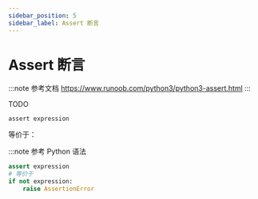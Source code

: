 ```yaml
---
sidebar_position: 5
sidebar_label: Assert 断言
---
```


# Assert 断言

:::note 参考文档
https://www.runoob.com/python3/python3-assert.html
:::

TODO

```collie
assert expression
```

等价于：

:::note 参考 Python 语法

```python
assert expression
# 等价于
if not expression:
    raise AssertionError
```

